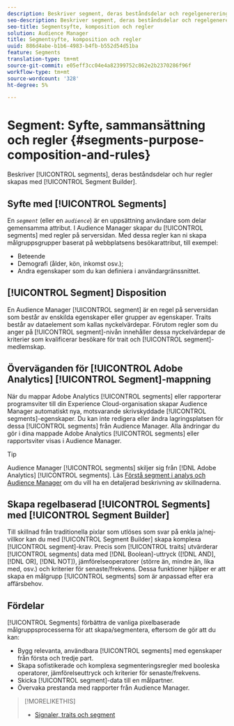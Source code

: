 ```yaml
---
description: Beskriver segment, deras beståndsdelar och regelgenerering med Segment Builder.
seo-description: Beskriver segment, deras beståndsdelar och regelgenerering med Segment Builder.
seo-title: Segmentsyfte, komposition och regler
solution: Audience Manager
title: Segmentsyfte, komposition och regler
uuid: 886d4abe-b1b6-4983-b4fb-b552d54d51ba
feature: Segments
translation-type: tm+mt
source-git-commit: e05eff3cc04e4a82399752c862e2b2370286f96f
workflow-type: tm+mt
source-wordcount: '328'
ht-degree: 5%

---
```



# Segment: Syfte, sammansättning och regler {#segments-purpose-composition-and-rules}

Beskriver [!UICONTROL segments], deras beståndsdelar och hur regler skapas med [!UICONTROL Segment Builder].

## Syfte med [!UICONTROL Segments]

En *`segment`* (eller en *`audience`*) är en uppsättning användare som delar gemensamma attribut. I Audience Manager skapar du [!UICONTROL segments] med regler på serversidan. Med dessa regler kan ni skapa målgruppsgrupper baserat på webbplatsens besökarattribut, till exempel:

* Beteende
* Demografi (ålder, kön, inkomst osv.);
* Andra egenskaper som du kan definiera i användargränssnittet.

## [!UICONTROL Segment] Disposition

En Audience Manager [!UICONTROL segment] är en regel på serversidan som består av enskilda egenskaper eller grupper av egenskaper. Traits består av dataelement som kallas nyckelvärdepar. Förutom regler som du anger på [!UICONTROL segment]-nivån innehåller dessa nyckelvärdepar de kriterier som kvalificerar besökare för trait och [!UICONTROL segment]-medlemskap.

## Överväganden för [!UICONTROL Adobe Analytics] [!UICONTROL Segment]-mappning

När du mappar Adobe Analytics [!UICONTROL segments] eller rapporterar programsviter till din Experience Cloud-organisation skapar Audience Manager automatiskt nya, motsvarande skrivskyddade [!UICONTROL segments]-egenskaper. Du kan inte redigera eller ändra lagringsplatsen för dessa [!UICONTROL segments] från Audience Manager. Alla ändringar du gör i dina mappade Adobe Analytics [!UICONTROL segments] eller rapportsviter visas i Audience Manager.

>[!TIP]
>
>Audience Manager [!UICONTROL segments] skiljer sig från [!DNL Adobe Analytics] [!UICONTROL segments]. Läs [Förstå segment i analys och Audience Manager](https://docs.adobe.com/content/help/sv-SE/analytics/integration/audience-analytics/audience-analytics-workflow/aam-analytics-segments.html) om du vill ha en detaljerad beskrivning av skillnaderna.

## Skapa regelbaserad [!UICONTROL Segments] med [!UICONTROL Segment Builder]

Till skillnad från traditionella pixlar som utlöses som svar på enkla ja/nej-villkor kan du med [!UICONTROL Segment Builder] skapa komplexa [!UICONTROL segment]-krav. Precis som [!UICONTROL traits] utvärderar [!UICONTROL segments] data med [!DNL Boolean]-uttryck ([!DNL AND], [!DNL OR], [!DNL NOT]), jämförelseoperatorer (större än, mindre än, lika med, osv.) och kriterier för senaste/frekvens. Dessa funktioner hjälper er att skapa en målgrupp [!UICONTROL segments] som är anpassad efter era affärsbehov.

## Fördelar

[!UICONTROL Segments] förbättra de vanliga pixelbaserade målgruppsprocesserna för att skapa/segmentera, eftersom de gör att du kan:

* Bygg relevanta, användbara [!UICONTROL segments] med egenskaper från första och tredje part.
* Skapa sofistikerade och komplexa segmenteringsregler med booleska operatorer, jämförelseuttryck och kriterier för senaste/frekvens.
* Skicka [!UICONTROL segment]-data till en målpartner.
* Övervaka prestanda med rapporter från Audience Manager.

>[!MORELIKETHIS]
>
>* [Signaler, traits och segment](../../reference/signal-trait-segment.md)

